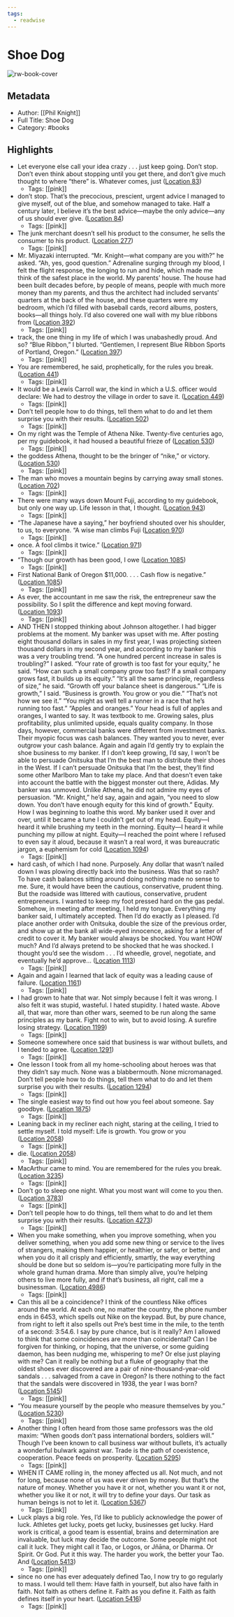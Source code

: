 ```yaml
---
tags:
  - readwise
---
```


# Shoe Dog

![rw-book-cover](https://images-na.ssl-images-amazon.com/images/I/41k%2BWVPLwZL._SL200_.jpg)

## Metadata
- Author: [[Phil Knight]]
- Full Title: Shoe Dog
- Category: #books

## Highlights
- Let everyone else call your idea crazy . . . just keep going. Don’t stop. Don’t even think about stopping until you get there, and don’t give much thought to where “there” is. Whatever comes, just ([Location 83](https://readwise.io/to_kindle?action=open&asin=B0176M1A44&location=83))
    - Tags: [[pink]] 
- don’t stop. That’s the precocious, prescient, urgent advice I managed to give myself, out of the blue, and somehow managed to take. Half a century later, I believe it’s the best advice—maybe the only advice—any of us should ever give. ([Location 84](https://readwise.io/to_kindle?action=open&asin=B0176M1A44&location=84))
    - Tags: [[pink]] 
- The junk merchant doesn’t sell his product to the consumer, he sells the consumer to his product. ([Location 277](https://readwise.io/to_kindle?action=open&asin=B0176M1A44&location=277))
    - Tags: [[pink]] 
- Mr. Miyazaki interrupted. “Mr. Knight—what company are you with?” he asked. “Ah, yes, good question.” Adrenaline surging through my blood, I felt the flight response, the longing to run and hide, which made me think of the safest place in the world. My parents’ house. The house had been built decades before, by people of means, people with much more money than my parents, and thus the architect had included servants’ quarters at the back of the house, and these quarters were my bedroom, which I’d filled with baseball cards, record albums, posters, books—all things holy. I’d also covered one wall with my blue ribbons from ([Location 392](https://readwise.io/to_kindle?action=open&asin=B0176M1A44&location=392))
    - Tags: [[pink]] 
- track, the one thing in my life of which I was unabashedly proud. And so? “Blue Ribbon,” I blurted. “Gentlemen, I represent Blue Ribbon Sports of Portland, Oregon.” ([Location 397](https://readwise.io/to_kindle?action=open&asin=B0176M1A44&location=397))
    - Tags: [[pink]] 
- You are remembered, he said, prophetically, for the rules you break. ([Location 441](https://readwise.io/to_kindle?action=open&asin=B0176M1A44&location=441))
    - Tags: [[pink]] 
- It would be a Lewis Carroll war, the kind in which a U.S. officer would declare: We had to destroy the village in order to save it. ([Location 449](https://readwise.io/to_kindle?action=open&asin=B0176M1A44&location=449))
    - Tags: [[pink]] 
- Don’t tell people how to do things, tell them what to do and let them surprise you with their results. ([Location 502](https://readwise.io/to_kindle?action=open&asin=B0176M1A44&location=502))
    - Tags: [[pink]] 
- On my right was the Temple of Athena Nike. Twenty-five centuries ago, per my guidebook, it had housed a beautiful frieze of ([Location 530](https://readwise.io/to_kindle?action=open&asin=B0176M1A44&location=530))
    - Tags: [[pink]] 
- the goddess Athena, thought to be the bringer of “nike,” or victory. ([Location 530](https://readwise.io/to_kindle?action=open&asin=B0176M1A44&location=530))
    - Tags: [[pink]] 
- The man who moves a mountain begins by carrying away small stones. ([Location 702](https://readwise.io/to_kindle?action=open&asin=B0176M1A44&location=702))
    - Tags: [[pink]] 
- There were many ways down Mount Fuji, according to my guidebook, but only one way up. Life lesson in that, I thought. ([Location 943](https://readwise.io/to_kindle?action=open&asin=B0176M1A44&location=943))
    - Tags: [[pink]] 
- “The Japanese have a saying,” her boyfriend shouted over his shoulder, to us, to everyone. “A wise man climbs Fuji ([Location 970](https://readwise.io/to_kindle?action=open&asin=B0176M1A44&location=970))
    - Tags: [[pink]] 
- once. A fool climbs it twice.” ([Location 971](https://readwise.io/to_kindle?action=open&asin=B0176M1A44&location=971))
    - Tags: [[pink]] 
- “Though our growth has been good, I owe ([Location 1085](https://readwise.io/to_kindle?action=open&asin=B0176M1A44&location=1085))
    - Tags: [[pink]] 
- First National Bank of Oregon $11,000. . . . Cash flow is negative.” ([Location 1085](https://readwise.io/to_kindle?action=open&asin=B0176M1A44&location=1085))
    - Tags: [[pink]] 
- As ever, the accountant in me saw the risk, the entrepreneur saw the possibility. So I split the difference and kept moving forward. ([Location 1093](https://readwise.io/to_kindle?action=open&asin=B0176M1A44&location=1093))
    - Tags: [[pink]] 
- AND THEN I stopped thinking about Johnson altogether. I had bigger problems at the moment. My banker was upset with me. After posting eight thousand dollars in sales in my first year, I was projecting sixteen thousand dollars in my second year, and according to my banker this was a very troubling trend. “A one hundred percent increase in sales is troubling?” I asked. “Your rate of growth is too fast for your equity,” he said. “How can such a small company grow too fast? If a small company grows fast, it builds up its equity.” “It’s all the same principle, regardless of size,” he said. “Growth off your balance sheet is dangerous.” “Life is growth,” I said. “Business is growth. You grow or you die.” “That’s not how we see it.” “You might as well tell a runner in a race that he’s running too fast.” “Apples and oranges.” Your head is full of apples and oranges, I wanted to say. It was textbook to me. Growing sales, plus profitability, plus unlimited upside, equals quality company. In those days, however, commercial banks were different from investment banks. Their myopic focus was cash balances. They wanted you to never, ever outgrow your cash balance. Again and again I’d gently try to explain the shoe business to my banker. If I don’t keep growing, I’d say, I won’t be able to persuade Onitsuka that I’m the best man to distribute their shoes in the West. If I can’t persuade Onitsuka that I’m the best, they’ll find some other Marlboro Man to take my place. And that doesn’t even take into account the battle with the biggest monster out there, Adidas. My banker was unmoved. Unlike Athena, he did not admire my eyes of persuasion. “Mr. Knight,” he’d say, again and again, “you need to slow down. You don’t have enough equity for this kind of growth.” Equity. How I was beginning to loathe this word. My banker used it over and over, until it became a tune I couldn’t get out of my head. Equity—I heard it while brushing my teeth in the morning. Equity—I heard it while punching my pillow at night. Equity—I reached the point where I refused to even say it aloud, because it wasn’t a real word, it was bureaucratic jargon, a euphemism for cold ([Location 1094](https://readwise.io/to_kindle?action=open&asin=B0176M1A44&location=1094))
    - Tags: [[pink]] 
- hard cash, of which I had none. Purposely. Any dollar that wasn’t nailed down I was plowing directly back into the business. Was that so rash? To have cash balances sitting around doing nothing made no sense to me. Sure, it would have been the cautious, conservative, prudent thing. But the roadside was littered with cautious, conservative, prudent entrepreneurs. I wanted to keep my foot pressed hard on the gas pedal. Somehow, in meeting after meeting, I held my tongue. Everything my banker said, I ultimately accepted. Then I’d do exactly as I pleased. I’d place another order with Onitsuka, double the size of the previous order, and show up at the bank all wide-eyed innocence, asking for a letter of credit to cover it. My banker would always be shocked. You want HOW much? And I’d always pretend to be shocked that he was shocked. I thought you’d see the wisdom . . . I’d wheedle, grovel, negotiate, and eventually he’d approve… ([Location 1113](https://readwise.io/to_kindle?action=open&asin=B0176M1A44&location=1113))
    - Tags: [[pink]] 
- Again and again I learned that lack of equity was a leading cause of failure. ([Location 1161](https://readwise.io/to_kindle?action=open&asin=B0176M1A44&location=1161))
    - Tags: [[pink]] 
- I had grown to hate that war. Not simply because I felt it was wrong. I also felt it was stupid, wasteful. I hated stupidity. I hated waste. Above all, that war, more than other wars, seemed to be run along the same principles as my bank. Fight not to win, but to avoid losing. A surefire losing strategy. ([Location 1199](https://readwise.io/to_kindle?action=open&asin=B0176M1A44&location=1199))
    - Tags: [[pink]] 
- Someone somewhere once said that business is war without bullets, and I tended to agree. ([Location 1291](https://readwise.io/to_kindle?action=open&asin=B0176M1A44&location=1291))
    - Tags: [[pink]] 
- One lesson I took from all my home-schooling about heroes was that they didn’t say much. None was a blabbermouth. None micromanaged. Don’t tell people how to do things, tell them what to do and let them surprise you with their results. ([Location 1294](https://readwise.io/to_kindle?action=open&asin=B0176M1A44&location=1294))
    - Tags: [[pink]] 
- The single easiest way to find out how you feel about someone. Say goodbye. ([Location 1875](https://readwise.io/to_kindle?action=open&asin=B0176M1A44&location=1875))
    - Tags: [[pink]] 
- Leaning back in my recliner each night, staring at the ceiling, I tried to settle myself. I told myself: Life is growth. You grow or you ([Location 2058](https://readwise.io/to_kindle?action=open&asin=B0176M1A44&location=2058))
    - Tags: [[pink]] 
- die. ([Location 2058](https://readwise.io/to_kindle?action=open&asin=B0176M1A44&location=2058))
    - Tags: [[pink]] 
- MacArthur came to mind. You are remembered for the rules you break. ([Location 3235](https://readwise.io/to_kindle?action=open&asin=B0176M1A44&location=3235))
    - Tags: [[pink]] 
- Don’t go to sleep one night. What you most want will come to you then. ([Location 3783](https://readwise.io/to_kindle?action=open&asin=B0176M1A44&location=3783))
    - Tags: [[pink]] 
- Don’t tell people how to do things, tell them what to do and let them surprise you with their results. ([Location 4273](https://readwise.io/to_kindle?action=open&asin=B0176M1A44&location=4273))
    - Tags: [[pink]] 
- When you make something, when you improve something, when you deliver something, when you add some new thing or service to the lives of strangers, making them happier, or healthier, or safer, or better, and when you do it all crisply and efficiently, smartly, the way everything should be done but so seldom is—you’re participating more fully in the whole grand human drama. More than simply alive, you’re helping others to live more fully, and if that’s business, all right, call me a businessman. ([Location 4986](https://readwise.io/to_kindle?action=open&asin=B0176M1A44&location=4986))
    - Tags: [[pink]] 
- Can this all be a coincidence? I think of the countless Nike offices around the world. At each one, no matter the country, the phone number ends in 6453, which spells out Nike on the keypad. But, by pure chance, from right to left it also spells out Pre’s best time in the mile, to the tenth of a second: 3:54.6. I say by pure chance, but is it really? Am I allowed to think that some coincidences are more than coincidental? Can I be forgiven for thinking, or hoping, that the universe, or some guiding daemon, has been nudging me, whispering to me? Or else just playing with me? Can it really be nothing but a fluke of geography that the oldest shoes ever discovered are a pair of nine-thousand-year-old sandals . . . salvaged from a cave in Oregon? Is there nothing to the fact that the sandals were discovered in 1938, the year I was born? ([Location 5145](https://readwise.io/to_kindle?action=open&asin=B0176M1A44&location=5145))
    - Tags: [[pink]] 
- “You measure yourself by the people who measure themselves by you.” ([Location 5230](https://readwise.io/to_kindle?action=open&asin=B0176M1A44&location=5230))
    - Tags: [[pink]] 
- Another thing I often heard from those same professors was the old maxim: “When goods don’t pass international borders, soldiers will.” Though I’ve been known to call business war without bullets, it’s actually a wonderful bulwark against war. Trade is the path of coexistence, cooperation. Peace feeds on prosperity. ([Location 5295](https://readwise.io/to_kindle?action=open&asin=B0176M1A44&location=5295))
    - Tags: [[pink]] 
- WHEN IT CAME rolling in, the money affected us all. Not much, and not for long, because none of us was ever driven by money. But that’s the nature of money. Whether you have it or not, whether you want it or not, whether you like it or not, it will try to define your days. Our task as human beings is not to let it. ([Location 5367](https://readwise.io/to_kindle?action=open&asin=B0176M1A44&location=5367))
    - Tags: [[pink]] 
- Luck plays a big role. Yes, I’d like to publicly acknowledge the power of luck. Athletes get lucky, poets get lucky, businesses get lucky. Hard work is critical, a good team is essential, brains and determination are invaluable, but luck may decide the outcome. Some people might not call it luck. They might call it Tao, or Logos, or Jñāna, or Dharma. Or Spirit. Or God. Put it this way. The harder you work, the better your Tao. And ([Location 5413](https://readwise.io/to_kindle?action=open&asin=B0176M1A44&location=5413))
    - Tags: [[pink]] 
- since no one has ever adequately defined Tao, I now try to go regularly to mass. I would tell them: Have faith in yourself, but also have faith in faith. Not faith as others define it. Faith as you define it. Faith as faith defines itself in your heart. ([Location 5416](https://readwise.io/to_kindle?action=open&asin=B0176M1A44&location=5416))
    - Tags: [[pink]]

